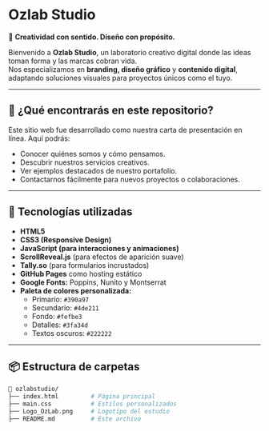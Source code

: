 # Ozlab Studio

🌈 **Creatividad con sentido. Diseño con propósito.**

Bienvenido a **Ozlab Studio**, un laboratorio creativo digital donde las ideas toman forma y las marcas cobran vida.  
Nos especializamos en **branding, diseño gráfico** y **contenido digital**, adaptando soluciones visuales para proyectos únicos como el tuyo.

---

## 🚀 ¿Qué encontrarás en este repositorio?

Este sitio web fue desarrollado como nuestra carta de presentación en línea. Aquí podrás:

- Conocer quiénes somos y cómo pensamos.
- Descubrir nuestros servicios creativos.
- Ver ejemplos destacados de nuestro portafolio.
- Contactarnos fácilmente para nuevos proyectos o colaboraciones.

---

## 🎨 Tecnologías utilizadas

- **HTML5**
- **CSS3 (Responsive Design)**
- **JavaScript (para interacciones y animaciones)**
- **ScrollReveal.js** (para efectos de aparición suave)
- **Tally.so** (para formularios incrustados)
- **GitHub Pages** como hosting estático
- **Google Fonts:** Poppins, Nunito y Montserrat
- **Paleta de colores personalizada:**
  - Primario: `#390a97`
  - Secundario: `#4de211`
  - Fondo: `#fefbe3`
  - Detalles: `#3fa34d`
  - Textos oscuros: `#222222`

---

## 📦 Estructura de carpetas

```bash
📁 ozlabstudio/
├── index.html         # Página principal
├── main.css           # Estilos personalizados
├── Logo_OzLab.png     # Logotipo del estudio
├── README.md          # Este archivo
